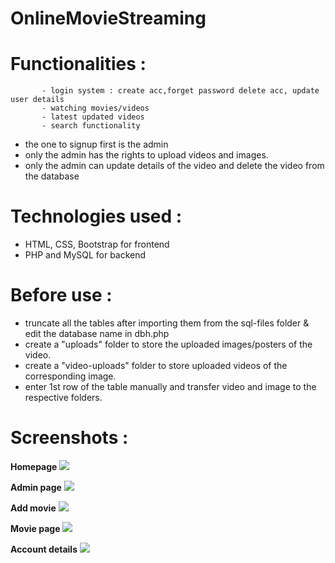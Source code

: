 # OnlineMovieStreaming



# Functionalities : 
           - login system : create acc,forget password delete acc, update user details
           - watching movies/videos
           - latest updated videos
           - search functionality
          
* the one to signup first is the admin
* only the admin has the rights to upload videos and images.
* only the admin can update details of the video and delete the video from the database


# Technologies used :
* HTML, CSS, Bootstrap for frontend
* PHP and MySQL for backend

# Before use :

- truncate all the tables after importing them from the sql-files folder & edit the database name in dbh.php
- create a "uploads" folder to store the uploaded images/posters of the video.
- create a "video-uploads" folder to store uploaded videos of the corresponding image.
- enter 1st row of the table manually and transfer video and image to the respective folders.


# Screenshots :

**Homepage**
![](scrshots/1.jpg)

**Admin page**
![](scrshots/2.jpg)

**Add movie**
![](scrshots/3.jpg)

**Movie page**
![](scrshots/5.jpg)

**Account details**
![](scrshots/4.jpg)
